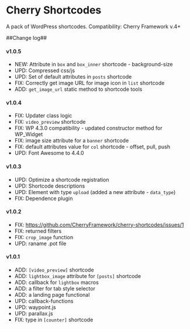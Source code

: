 # Cherry Shortcodes
A pack of WordPress shortcodes.
Сompatibility: Cherry Framework v.4+

##Change log##

#### v1.0.5 ####

* NEW: Attribute in `box` and `box_inner` shortcode - background-size
* UPD: Compressed css/js
* UPD: Set of default attributes in `posts` shortcode
* FIX: Correctly get image URL for image icon in `list` shortcode
* ADD: `get_image_url` static method to shortcode tools

#### v1.0.4 ####

* FIX: Updater class logic
* FIX: `video_preview` shortcode
* FIX: WP 4.3.0 compatibility - updated constructor method for WP_Widget
* FIX: image size attribute for a `banner` shortcode
* FIX: default attributes value for `col` shortcode - offset, pull, push
* UPD: Font Awesome to 4.4.0

#### v1.0.3 ####

* UPD: Optimize a shortcode registration
* UPD: Shortcode descriptions
* UPD: Element with type `upload` (added a new attribute - `data_type`)
* FIX: Dependence plugin

#### v1.0.2 ####

* FIX: https://github.com/CherryFramework/cherry-shortcodes/issues/1
* FIX: returned filters
* FIX: `crop_image` function
* UPD: raname .pot file

#### v1.0.1 ####

* ADD: `[video_preview]` shortcode
* ADD: `lightbox_image` attribute for `[posts]` shortcode
* ADD: callback for `lightbox` macros
* ADD: a filter for tab style selector
* ADD: a landing page functional
* UPD: callback-functions
* UPD: waypoint.js
* UPD: parallax.js
* FIX: type in `[counter]` shortcode